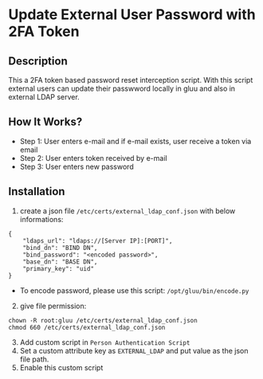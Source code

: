 # Update External User Password with 2FA Token

## Description

This a 2FA token based password reset interception script. With this script external users can update their passwword locally in gluu and also in external LDAP server. 

## How It Works?

- Step 1: User enters e-mail and if e-mail exists, user receive a token via email
- Step 2: User enters token received by e-mail
- Step 3: User enters new password

## Installation

1. create a json file `/etc/certs/external_ldap_conf.json` with below informations:

```
{
	"ldaps_url": "ldaps://[Server IP]:[PORT]",
	"bind_dn": "BIND DN",
	"bind_password": "<encoded password>",
	"base_dn": "BASE DN",
	"primary_key": "uid"
}
```
- To encode password, please use this script: `/opt/gluu/bin/encode.py`

2. give file permission:
```
chown -R root:gluu /etc/certs/external_ldap_conf.json
chmod 660 /etc/certs/external_ldap_conf.json
```
3. Add custom script in `Person Authentication Script`
4. Set a custom attribute key as `EXTERNAL_LDAP` and put value as the json file path.
5. Enable this custom script



